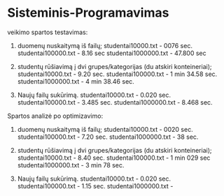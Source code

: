 # Sisteminis-Programavimas

veikimo spartos testavimas:

1. duomenų nuskaitymą iš failų;
   studentai10000.txt - 0076 sec.
   studentai100000.txt - 8.16 sec
   studentai1000000.txt - 47.800 sec
   
3. studentų rūšiavimą į dvi grupes/kategorijas (du atskiri konteineriai);
   studentai10000.txt - 9.20 sec.
   studentai100000.txt - 1 min 34.58 sec.
   studentai1000000.txt - 4 min 38.46 sec.
   
5. Naujų failų sukūrimą.
   studentai10000.txt - 0.020 sec.
   studentai100000.txt - 3.485 sec.
   studentai1000000.txt - 8.468 sec.

Spartos analizė po optimizavimo:

1. duomenų nuskaitymą iš failų;
   studentai10000.txt - 0020 sec.
   studentai100000.txt - 7.20 sec.
   studentai1000000.txt - 38 sec.
   
3. studentų rūšiavimą į dvi grupes/kategorijas (du atskiri konteineriai);
   studentai10000.txt - 8.40 sec.
   studentai100000.txt - 1 min 029 sec
   studentai1000000.txt - 3 min 78 sec.
   
5. Naujų failų sukūrimą.
   studentai10000.txt - 0.020 sec.
   studentai100000.txt - 1.15 sec.
   studentai1000000.txt - 
